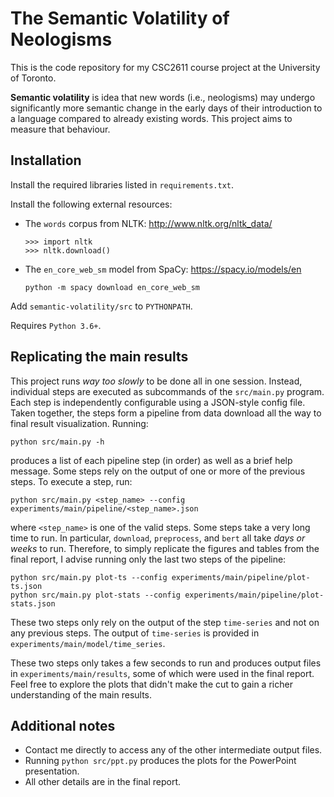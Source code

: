 # The Semantic Volatility of Neologisms

This is the code repository for my CSC2611 course project at the University of Toronto.

**Semantic volatility** is idea that new words (i.e., neologisms) may undergo significantly more semantic change in the early days of their introduction to a language compared to already existing words. This project aims to measure that behaviour.

## Installation

Install the required libraries listed in `requirements.txt`.

Install the following external resources:
+ The `words` corpus from NLTK: http://www.nltk.org/nltk_data/
  ~~~
  >>> import nltk
  >>> nltk.download()
  ~~~
+ The `en_core_web_sm` model from SpaCy: https://spacy.io/models/en
  ~~~
  python -m spacy download en_core_web_sm
  ~~~

Add `semantic-volatility/src` to `PYTHONPATH`.

Requires `Python 3.6+`.

## Replicating the main results

This project runs *way too slowly* to be done all in one session. Instead, individual steps are executed as subcommands of the `src/main.py` program. Each step is independently configurable using a JSON-style config file. Taken together, the steps form a pipeline from data download all the way to final result visualization. Running:

~~~
python src/main.py -h
~~~

produces a list of each pipeline step (in order) as well as a brief help message. Some steps rely on the output of one or more of the previous steps. To execute a step, run:

~~~
python src/main.py <step_name> --config experiments/main/pipeline/<step_name>.json
~~~

where `<step_name>` is one of the valid steps. Some steps take a very long time to run. In particular, `download`, `preprocess`, and `bert` all take *days or weeks* to run. Therefore, to simply replicate the figures and tables from the final report, I advise running only the last two steps of the pipeline:

~~~
python src/main.py plot-ts --config experiments/main/pipeline/plot-ts.json
python src/main.py plot-stats --config experiments/main/pipeline/plot-stats.json 
~~~

These two steps only rely on the output of the step `time-series` and not on any previous steps. The output of `time-series` is provided in `experiments/main/model/time_series`.

These two steps only takes a few seconds to run and produces output files in `experiments/main/results`, some of which were used in the final report. Feel free to explore the plots that didn't make the cut to gain a richer understanding of the main results.

## Additional notes

+ Contact me directly to access any of the other intermediate output files.
+ Running `python src/ppt.py` produces the plots for the PowerPoint presentation.
+ All other details are in the final report.
